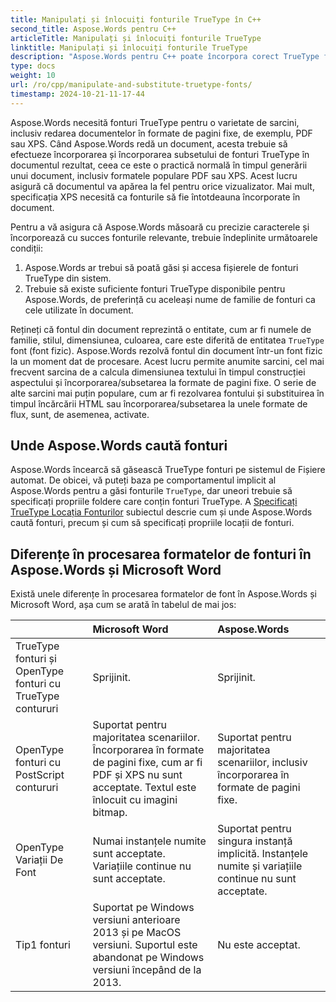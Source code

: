```yaml
---
title: Manipulați și înlocuiți fonturile TrueType în C++
second_title: Aspose.Words pentru C++
articleTitle: Manipulați și înlocuiți fonturile TrueType
linktitle: Manipulați și înlocuiți fonturile TrueType
description: "Aspose.Words pentru C++ poate încorpora corect TrueType fonturile în documentul rezultat pentru a se asigura că se afișează cu precizie. Dacă un font sau un anumit caracter nu este disponibil, Aspose.Words caută o înlocuire adecvată a fontului sau utilizează mecanismul de rezervă a fontului."
type: docs
weight: 10
url: /ro/cpp/manipulate-and-substitute-truetype-fonts/
timestamp: 2024-10-21-11-17-44
---
```


Aspose.Words necesită fonturi TrueType pentru o varietate de sarcini, inclusiv redarea documentelor în formate de pagini fixe, de exemplu, PDF sau XPS. Când Aspose.Words redă un document, acesta trebuie să efectueze încorporarea și încorporarea subsetului de fonturi TrueType în documentul rezultat, ceea ce este o practică normală în timpul generării unui document, inclusiv formatele populare PDF sau XPS. Acest lucru asigură că documentul va apărea la fel pentru orice vizualizator. Mai mult, specificația XPS necesită ca fonturile să fie întotdeauna încorporate în document.

Pentru a vă asigura că Aspose.Words măsoară cu precizie caracterele și încorporează cu succes fonturile relevante, trebuie îndeplinite următoarele condiții:

1. Aspose.Words ar trebui să poată găsi și accesa fișierele de fonturi TrueType din sistem.
1. Trebuie să existe suficiente fonturi TrueType disponibile pentru Aspose.Words, de preferință cu aceleași nume de familie de fonturi ca cele utilizate în document.

Rețineți că fontul din document reprezintă o entitate, cum ar fi numele de familie, stilul, dimensiunea, culoarea, care este diferită de entitatea `TrueType` font (font fizic). Aspose.Words rezolvă fontul din document într-un font fizic la un moment dat de procesare. Acest lucru permite anumite sarcini, cel mai frecvent sarcina de a calcula dimensiunea textului în timpul construcției aspectului și încorporarea/subsetarea la formate de pagini fixe. O serie de alte sarcini mai puțin populare, cum ar fi rezolvarea fontului și substituirea în timpul încărcării HTML sau încorporarea/subsetarea la unele formate de flux, sunt, de asemenea, activate.

## Unde Aspose.Words caută fonturi

Aspose.Words încearcă să găsească TrueType fonturi pe sistemul de Fișiere automat. De obicei, vă puteți baza pe comportamentul implicit al Aspose.Words pentru a găsi fonturile `TrueType`, dar uneori trebuie să specificați propriile foldere care conțin fonturi TrueType. A [Specificați TrueType Locația Fonturilor](/words/cpp/specify-truetype-fonts-location/) subiectul descrie cum și unde Aspose.Words caută fonturi, precum și cum să specificați propriile locații de fonturi.

## Diferențe în procesarea formatelor de fonturi în Aspose.Words și Microsoft Word

Există unele diferențe în procesarea formatelor de font în Aspose.Words și Microsoft Word, așa cum se arată în tabelul de mai jos:

|  | Microsoft Word | Aspose.Words |
| :- | :- | :- |
| TrueType fonturi și OpenType fonturi cu TrueType contururi | Sprijinit. | Sprijinit. |
| OpenType fonturi cu PostScript contururi | Suportat pentru majoritatea scenariilor. Încorporarea în formate de pagini fixe, cum ar fi PDF și XPS nu sunt acceptate. Textul este înlocuit cu imagini bitmap. | Suportat pentru majoritatea scenariilor, inclusiv încorporarea în formate de pagini fixe. |
| OpenType Variații De Font | Numai instanțele numite sunt acceptate. Variațiile continue nu sunt acceptate. | Suportat pentru singura instanță implicită. Instanțele numite și variațiile continue nu sunt acceptate. |
| Tip1 fonturi | Suportat pe Windows versiuni anterioare 2013 și pe MacOS versiuni. Suportul este abandonat pe Windows versiuni începând de la 2013. | Nu este acceptat. |


